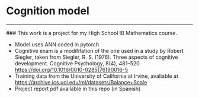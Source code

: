 # Cognition model
<hr>
### This work is a project for my High School IB Mathematics course.

* Model uses ANN coded in pytorch
* Cognitive exam is a modififation of the one used in a study by Robert Siegler, taken from
Siegler, R. S. (1976). Three aspects of cognitive development. Cognitive Psychology, 8(4), 481–520. https://doi.org/10.1016/0010-0285(76)90016-5
* Training data from the University of California at Irvine, avaliable at https://archive.ics.uci.edu/ml/datasets/Balance+Scale
* Project report pdf available in this repo (in Spanish)
